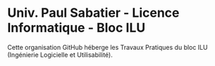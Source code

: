 # Univ. Paul Sabatier - Licence Informatique - Bloc ILU

Cette organisation GitHub héberge les Travaux Pratiques du bloc ILU (Ingénierie Logicielle et Utilisabilité).
